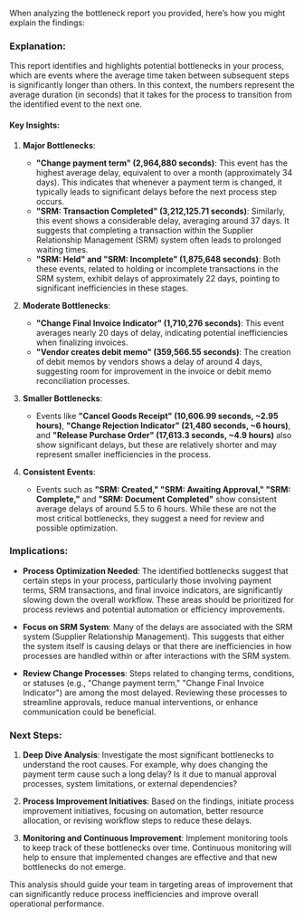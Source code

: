 When analyzing the bottleneck report you provided, here’s how you might explain the findings:

### Explanation:

This report identifies and highlights potential bottlenecks in your process, which are events where the average time taken between subsequent steps is significantly longer than others. In this context, the numbers represent the average duration (in seconds) that it takes for the process to transition from the identified event to the next one.

#### Key Insights:

1. **Major Bottlenecks**:
   - **"Change payment term" (2,964,880 seconds)**: This event has the highest average delay, equivalent to over a month (approximately 34 days). This indicates that whenever a payment term is changed, it typically leads to significant delays before the next process step occurs.
   - **"SRM: Transaction Completed" (3,212,125.71 seconds)**: Similarly, this event shows a considerable delay, averaging around 37 days. It suggests that completing a transaction within the Supplier Relationship Management (SRM) system often leads to prolonged waiting times.
   - **"SRM: Held" and "SRM: Incomplete" (1,875,648 seconds)**: Both these events, related to holding or incomplete transactions in the SRM system, exhibit delays of approximately 22 days, pointing to significant inefficiencies in these stages.

2. **Moderate Bottlenecks**:
   - **"Change Final Invoice Indicator" (1,710,276 seconds)**: This event averages nearly 20 days of delay, indicating potential inefficiencies when finalizing invoices.
   - **"Vendor creates debit memo" (359,566.55 seconds)**: The creation of debit memos by vendors shows a delay of around 4 days, suggesting room for improvement in the invoice or debit memo reconciliation processes.

3. **Smaller Bottlenecks**:
   - Events like **"Cancel Goods Receipt" (10,606.99 seconds, ~2.95 hours)**, **"Change Rejection Indicator" (21,480 seconds, ~6 hours)**, and **"Release Purchase Order" (17,613.3 seconds, ~4.9 hours)** also show significant delays, but these are relatively shorter and may represent smaller inefficiencies in the process.

4. **Consistent Events**:
   - Events such as **"SRM: Created," "SRM: Awaiting Approval," "SRM: Complete,"** and **"SRM: Document Completed"** show consistent average delays of around 5.5 to 6 hours. While these are not the most critical bottlenecks, they suggest a need for review and possible optimization.

### Implications:

- **Process Optimization Needed**: The identified bottlenecks suggest that certain steps in your process, particularly those involving payment terms, SRM transactions, and final invoice indicators, are significantly slowing down the overall workflow. These areas should be prioritized for process reviews and potential automation or efficiency improvements.
  
- **Focus on SRM System**: Many of the delays are associated with the SRM system (Supplier Relationship Management). This suggests that either the system itself is causing delays or that there are inefficiencies in how processes are handled within or after interactions with the SRM system.

- **Review Change Processes**: Steps related to changing terms, conditions, or statuses (e.g., "Change payment term," "Change Final Invoice Indicator") are among the most delayed. Reviewing these processes to streamline approvals, reduce manual interventions, or enhance communication could be beneficial.

### Next Steps:

1. **Deep Dive Analysis**: Investigate the most significant bottlenecks to understand the root causes. For example, why does changing the payment term cause such a long delay? Is it due to manual approval processes, system limitations, or external dependencies?

2. **Process Improvement Initiatives**: Based on the findings, initiate process improvement initiatives, focusing on automation, better resource allocation, or revising workflow steps to reduce these delays.

3. **Monitoring and Continuous Improvement**: Implement monitoring tools to keep track of these bottlenecks over time. Continuous monitoring will help to ensure that implemented changes are effective and that new bottlenecks do not emerge.

This analysis should guide your team in targeting areas of improvement that can significantly reduce process inefficiencies and improve overall operational performance.
